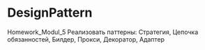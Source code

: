 # DesignPattern
Homework_Modul_5
Реализовать паттерны: Стратегия, Цепочка обязанностей, Билдер, Прокси, Декоратор, Адаптер
